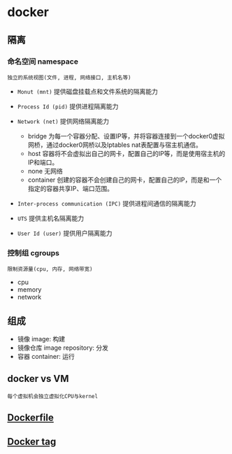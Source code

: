 # docker  
  
## 隔离  

### 命名空间 namespace

    独立的系统视图(文件, 进程, 网络接口, 主机名等)  

- `Monut (mnt)` 提供磁盘挂载点和文件系统的隔离能力

- `Process Id (pid)` 提供进程隔离能力  

- `Network (net)` 提供网络隔离能力  
  - bridge 为每一个容器分配、设置IP等，并将容器连接到一个docker0虚拟网桥，通过docker0网桥以及Iptables nat表配置与宿主机通信。
  - host 容器将不会虚拟出自己的网卡，配置自己的IP等，而是使用宿主机的IP和端口。
  - none 无网络
  - container 创建的容器不会创建自己的网卡，配置自己的IP，而是和一个指定的容器共享IP、端口范围。
  
- `Inter-process communication (IPC)` 提供进程间通信的隔离能力  
  
- `UTS` 提供主机名隔离能力  
  
- `User Id (user)` 提供用户隔离能力  

### 控制组 cgroups

    限制资源量(cpu, 内存, 网络带宽)

- cpu  
- memory  
- network  
  
## 组成  

- 镜像 image: 构建  
- 镜像仓库 image repository: 分发  
- 容器 container: 运行  
  
## docker vs VM  

    每个虚拟机会独立虚拟化CPU与kernel  

## [Dockerfile](docker-dockerfile.md)

## [Docker tag](docker-tag.md)
